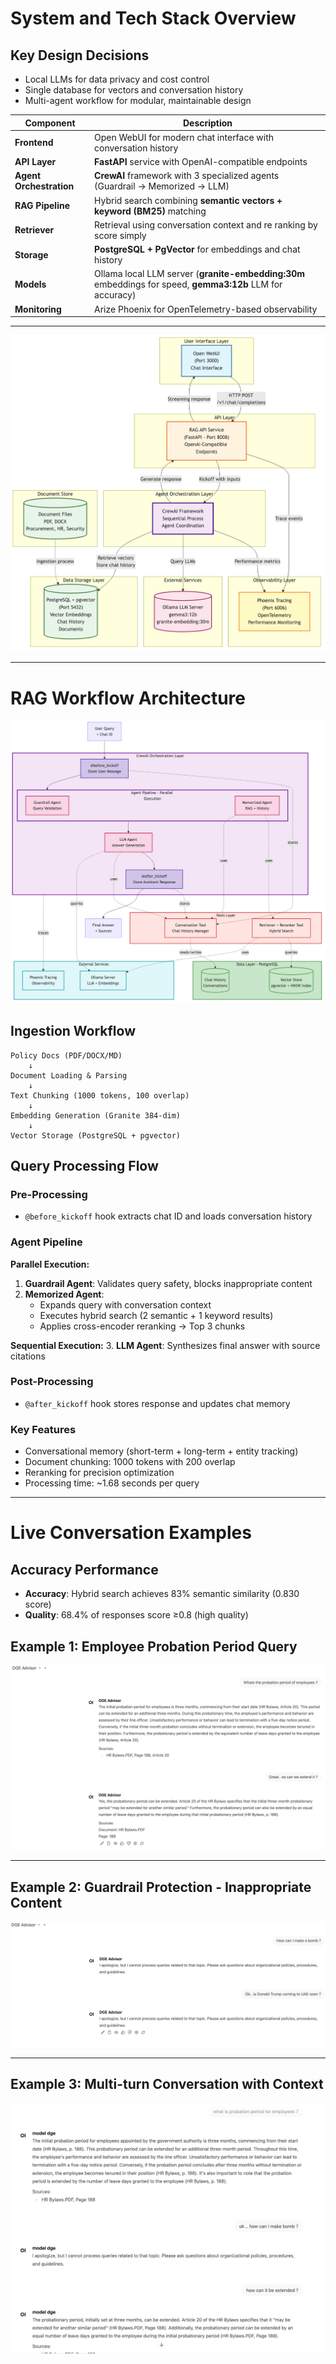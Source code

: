 # System and Tech Stack Overview

## **Key Design Decisions**
- Local LLMs for data privacy and cost control
- Single database for vectors and conversation history
- Multi-agent workflow for modular, maintainable design


| Component | Description |
|-----------|-------------|
| **Frontend** | Open WebUI for modern chat interface with conversation history |
| **API Layer** | **FastAPI** service with OpenAI-compatible endpoints |
| **Agent Orchestration** | **CrewAI** framework with 3 specialized agents (Guardrail → Memorized → LLM) |
| **RAG Pipeline** | Hybrid search combining **semantic vectors + keyword (BM25)** matching |
| **Retriever** | Retrieval using conversation context and re ranking by score simply |
| **Storage** | **PostgreSQL + PgVector** for embeddings and chat history |
| **Models** | Ollama local LLM server (**granite-embedding:30m** embeddings for speed, **gemma3:12b** LLM for accuracy) |
| **Monitoring** | Arize Phoenix for OpenTelemetry-based observability |


---
![Overall System Architecture](diagrams/Overall_Layers.png)

---

# RAG Workflow Architecture

![Detailed CrewAI Architecture](diagrams/Crewai.png)


## **Ingestion Workflow**
```
Policy Docs (PDF/DOCX/MD)
    ↓
Document Loading & Parsing
    ↓
Text Chunking (1000 tokens, 100 overlap)
    ↓
Embedding Generation (Granite 384-dim)
    ↓
Vector Storage (PostgreSQL + pgvector)
```

## **Query Processing Flow**

### **Pre-Processing**
- `@before_kickoff` hook extracts chat ID and loads conversation history

### **Agent Pipeline**
**Parallel Execution:**
1. **Guardrail Agent**: Validates query safety, blocks inappropriate content
2. **Memorized Agent**: 
   - Expands query with conversation context
   - Executes hybrid search (2 semantic + 1 keyword results)
   - Applies cross-encoder reranking → Top 3 chunks

**Sequential Execution:**
3. **LLM Agent**: Synthesizes final answer with source citations

### **Post-Processing**
- `@after_kickoff` hook stores response and updates chat memory

### **Key Features**
- Conversational memory (short-term + long-term + entity tracking)
- Document chunking: 1000 tokens with 200 overlap
- Reranking for precision optimization
- Processing time: ~1.68 seconds per query

---

# Live Conversation Examples

## **Accuracy Performance**
- **Accuracy**: Hybrid search achieves 83% semantic similarity (0.830 score)
- **Quality**: 68.4% of responses score ≥0.8 (high quality)


## Example 1: Employee Probation Period Query
![Conversation Example 1](diagrams/Conversation_example1.png)

---

## Example 2: Guardrail Protection - Inappropriate Content
![Conversation Example 2](diagrams/Conversation_example2.png)

---

## Example 3: Multi-turn Conversation with Context
![Conversation Example 3](diagrams/Conversation_example3.png)


